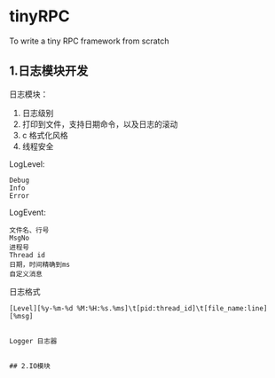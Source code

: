 # tinyRPC
To write a tiny RPC framework from scratch


## 1.日志模块开发

日志模块：
1.  日志级别
2.  打印到文件，支持日期命令，以及日志的滚动
3.  c 格式化风格
4.  线程安全

LogLevel:
```
Debug
Info
Error
```

LogEvent:
```
文件名、行号
MsgNo
进程号
Thread id
日期，时间精确到ms
自定义消息
```
日志格式
```
[Level][%y-%m-%d %M:%H:%s.%ms]\t[pid:thread_id]\t[file_name:line][%msg] 


Logger 日志器


## 2.IO模块
